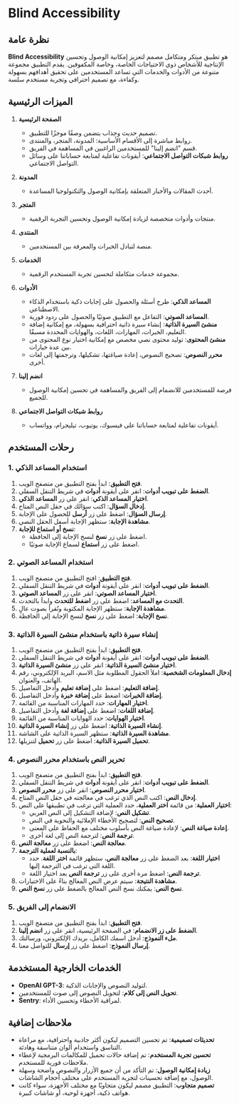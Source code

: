 # Blind Accessibility

## نظرة عامة

**Blind Accessibility** هو تطبيق مبتكر ومتكامل مصمم لتعزيز إمكانية الوصول وتحسين الإنتاجية للأشخاص ذوي الاحتياجات الخاصة، وخاصة المكفوفين. يقدم التطبيق مجموعة متنوعة من الأدوات والخدمات التي تساعد المستخدمين على تحقيق أهدافهم بسهولة وكفاءة، مع تصميم احترافي وتجربة مستخدم سلسة.

## الميزات الرئيسية

1. **الصفحة الرئيسية**
   - تصميم حديث وجذاب يتضمن وصفًا موجزًا للتطبيق.
   - روابط مباشرة إلى الأقسام الأساسية: المدونة، المتجر، والمنتدى.
   - قسم "انضم إلينا" للمستخدمين الراغبين في المساهمة في الفريق.
   - **روابط شبكات التواصل الاجتماعي**: أيقونات تفاعلية لمتابعة حساباتنا على وسائل التواصل الاجتماعي.

2. **المدونة**
   - أحدث المقالات والأخبار المتعلقة بإمكانية الوصول والتكنولوجيا المساعدة.

3. **المتجر**
   - منتجات وأدوات متخصصة لزيادة إمكانية الوصول وتحسين التجربة الرقمية.

4. **المنتدى**
   - منصة لتبادل الخبرات والمعرفة بين المستخدمين.

5. **الخدمات**
   - مجموعة خدمات متكاملة لتحسين تجربة المستخدم الرقمية.

6. **الأدوات**
   - **المساعد الذكي**: طرح أسئلة والحصول على إجابات ذكية باستخدام الذكاء الاصطناعي.
   - **المساعد الصوتي**: التفاعل مع التطبيق صوتيًا والحصول على ردود فورية.
   - **منشئ السيرة الذاتية**: إنشاء سيرة ذاتية احترافية بسهولة، مع إمكانية إضافة التعليم، الخبرات، المهارات، اللغات، والهوايات المحددة مسبقًا.
   - **منشئ المحتوى**: توليد محتوى نصي مخصص مع إمكانية اختيار نوع المحتوى من بين عدة خيارات.
   - **محرر النصوص**: تصحيح النصوص، إعادة صياغتها، تشكيلها، وترجمتها إلى لغات أخرى.

7. **انضم إلينا**
   - فرصة للمستخدمين للانضمام إلى الفريق والمساهمة في تحسين إمكانية الوصول للجميع.

8. **روابط شبكات التواصل الاجتماعي**
   - أيقونات تفاعلية لمتابعة حساباتنا على فيسبوك، يوتيوب، تيليجرام، وواتساب.

## رحلات المستخدم

### 1. استخدام المساعد الذكي

1. **فتح التطبيق**: ابدأ بفتح التطبيق من متصفح الويب.
2. **الضغط على تبويب أدوات**: انقر على أيقونة **أدوات** في شريط التنقل السفلي.
3. **اختيار المساعد الذكي**: انقر على زر **المساعد الذكي**.
4. **إدخال السؤال**: اكتب سؤالك في حقل النص المتاح.
5. **إرسال السؤال**: اضغط على زر **أرسل** للحصول على الإجابة.
6. **مشاهدة الإجابة**: ستظهر الإجابة أسفل الحقل النصي.
7. **نسخ أو استماع للإجابة**:
   - اضغط على زر **نسخ** لنسخ الإجابة إلى الحافظة.
   - اضغط على زر **استماع** لسماع الإجابة صوتيًا.

### 2. استخدام المساعد الصوتي

1. **فتح التطبيق**: افتح التطبيق من متصفح الويب.
2. **الضغط على تبويب أدوات**: انقر على أيقونة **أدوات** في شريط التنقل السفلي.
3. **اختيار المساعد الصوتي**: انقر على زر **المساعد الصوتي**.
4. **التحدث مع المساعد**: اضغط على زر **اضغط للتحدث** وابدأ بالتحدث.
5. **مشاهدة الإجابة**: ستظهر الإجابة المكتوبة وتُقرأ بصوت عالٍ.
6. **نسخ الإجابة**: اضغط على زر **نسخ** لنسخ الإجابة إلى الحافظة.

### 3. إنشاء سيرة ذاتية باستخدام منشئ السيرة الذاتية

1. **فتح التطبيق**: ابدأ بفتح التطبيق من متصفح الويب.
2. **الضغط على تبويب أدوات**: انقر على أيقونة **أدوات** في شريط التنقل السفلي.
3. **اختيار منشئ السيرة الذاتية**: انقر على زر **منشئ السيرة الذاتية**.
4. **إدخال المعلومات الشخصية**: املأ الحقول المطلوبة مثل الاسم، البريد الإلكتروني، رقم الهاتف، والعنوان.
5. **إضافة التعليم**: اضغط على **إضافة تعليم** وأدخل التفاصيل.
6. **إضافة الخبرات**: اضغط على **إضافة خبرة** وأدخل التفاصيل.
7. **اختيار المهارات**: حدد المهارات المناسبة من القائمة.
8. **إضافة اللغات**: اضغط على **إضافة لغة** وأدخل التفاصيل.
9. **اختيار الهوايات**: حدد الهوايات المناسبة من القائمة.
10. **إنشاء السيرة الذاتية**: اضغط على زر **إنشاء السيرة الذاتية**.
11. **مشاهدة السيرة الذاتية**: ستظهر السيرة الذاتية على الشاشة.
12. **تحميل السيرة الذاتية**: اضغط على زر **تحميل** لتنزيلها.

### 4. تحرير النص باستخدام محرر النصوص

1. **فتح التطبيق**: ابدأ بفتح التطبيق من متصفح الويب.
2. **الضغط على تبويب أدوات**: انقر على أيقونة **أدوات** في شريط التنقل السفلي.
3. **اختيار محرر النصوص**: انقر على زر **محرر النصوص**.
4. **إدخال النص**: اكتب النص الذي ترغب في معالجته في حقل النص المتاح.
5. **اختيار العملية**: من قائمة **اختر العملية**، حدد العملية التي ترغب في تطبيقها على النص:
   - **تشكيل النص**: لإضافة التشكيل إلى النص العربي.
   - **تصحيح النص**: لتصحيح الأخطاء الإملائية والنحوية في النص.
   - **إعادة صياغة النص**: لإعادة صياغة النص بأسلوب مختلف مع الحفاظ على المعنى.
   - **ترجمة النص**: لترجمة النص إلى لغة أخرى.
6. **معالجة النص**: اضغط على زر **معالجة النص**.
7. **بالنسبة لعملية الترجمة**:
   - **اختيار اللغة**: بعد الضغط على زر **معالجة النص**، ستظهر قائمة **اختر اللغة**. حدد اللغة التي ترغب في الترجمة إليها.
   - **ترجمة النص**: اضغط مرة أخرى على زر **ترجمة النص** بعد اختيار اللغة.
8. **مشاهدة النتيجة**: سيتم عرض النص المعالج بناءً على الاختيارات.
9. **نسخ النص**: يمكنك نسخ النص المعالج بالضغط على زر **نسخ النص**.

### 5. الانضمام إلى الفريق

1. **فتح التطبيق**: ابدأ بفتح التطبيق من متصفح الويب.
2. **الضغط على زر الانضمام**: في الصفحة الرئيسية، انقر على زر **انضم إلينا**.
3. **ملء النموذج**: أدخل اسمك الكامل، بريدك الإلكتروني، ورسالتك.
4. **إرسال النموذج**: اضغط على زر **إرسال** للتواصل معنا.

## الخدمات الخارجية المستخدمة

- **OpenAI GPT-3**: لتوليد النصوص والإجابات الذكية.
- **تحويل النص إلى كلام**: لتحويل النصوص إلى صوت للمستخدمين.
- **Sentry**: لمراقبة الأخطاء وتحسين الأداء.

## ملاحظات إضافية

- **تحديثات تصميمية**: تم تحسين التصميم ليكون أكثر جاذبية واحترافية، مع مراعاة التناسق واستخدام ألوان متناسقة وهادئة.
- **تحسين تجربة المستخدم**: تم إضافة حالات تحميل للمكالمات البرمجية لإعطاء ملاحظات فورية للمستخدم.
- **زيادة إمكانية الوصول**: تم التأكد من أن جميع الأزرار والنصوص واضحة وسهلة الوصول، مع إضافة تحسينات لتجربة المستخدم على مختلف أحجام الشاشات.
- **تصميم متجاوب**: التطبيق مصمم ليكون متجاوبًا مع مختلف الأجهزة، سواء كانت هواتف ذكية، أجهزة لوحية، أو شاشات كبيرة.
